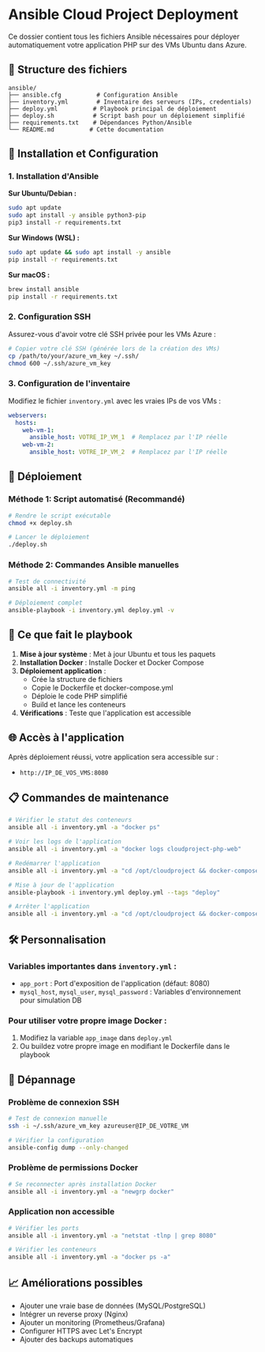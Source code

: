 # Ansible Cloud Project Deployment

Ce dossier contient tous les fichiers Ansible nécessaires pour déployer automatiquement votre application PHP sur des VMs Ubuntu dans Azure.

## 📁 Structure des fichiers

```
ansible/
├── ansible.cfg          # Configuration Ansible
├── inventory.yml        # Inventaire des serveurs (IPs, credentials)
├── deploy.yml          # Playbook principal de déploiement
├── deploy.sh           # Script bash pour un déploiement simplifié
├── requirements.txt    # Dépendances Python/Ansible
└── README.md          # Cette documentation
```

## 🚀 Installation et Configuration

### 1. Installation d'Ansible

**Sur Ubuntu/Debian :**
```bash
sudo apt update
sudo apt install -y ansible python3-pip
pip3 install -r requirements.txt
```

**Sur Windows (WSL) :**
```bash
sudo apt update && sudo apt install -y ansible
pip install -r requirements.txt
```

**Sur macOS :**
```bash
brew install ansible
pip install -r requirements.txt
```

### 2. Configuration SSH

Assurez-vous d'avoir votre clé SSH privée pour les VMs Azure :

```bash
# Copier votre clé SSH (générée lors de la création des VMs)
cp /path/to/your/azure_vm_key ~/.ssh/
chmod 600 ~/.ssh/azure_vm_key
```

### 3. Configuration de l'inventaire

Modifiez le fichier `inventory.yml` avec les vraies IPs de vos VMs :

```yaml
webservers:
  hosts:
    web-vm-1:
      ansible_host: VOTRE_IP_VM_1  # Remplacez par l'IP réelle
    web-vm-2:
      ansible_host: VOTRE_IP_VM_2  # Remplacez par l'IP réelle
```

## 🎯 Déploiement

### Méthode 1: Script automatisé (Recommandé)

```bash
# Rendre le script exécutable
chmod +x deploy.sh

# Lancer le déploiement
./deploy.sh
```

### Méthode 2: Commandes Ansible manuelles

```bash
# Test de connectivité
ansible all -i inventory.yml -m ping

# Déploiement complet
ansible-playbook -i inventory.yml deploy.yml -v
```

## 🔧 Ce que fait le playbook

1. **Mise à jour système** : Met à jour Ubuntu et tous les paquets
2. **Installation Docker** : Installe Docker et Docker Compose
3. **Déploiement application** : 
   - Crée la structure de fichiers
   - Copie le Dockerfile et docker-compose.yml
   - Déploie le code PHP simplifié
   - Build et lance les conteneurs
4. **Vérifications** : Teste que l'application est accessible

## 🌐 Accès à l'application

Après déploiement réussi, votre application sera accessible sur :
- `http://IP_DE_VOS_VMS:8080`

## 📋 Commandes de maintenance

```bash
# Vérifier le statut des conteneurs
ansible all -i inventory.yml -a "docker ps"

# Voir les logs de l'application
ansible all -i inventory.yml -a "docker logs cloudproject-php-web"

# Redémarrer l'application
ansible all -i inventory.yml -a "cd /opt/cloudproject && docker-compose restart"

# Mise à jour de l'application
ansible-playbook -i inventory.yml deploy.yml --tags "deploy"

# Arrêter l'application
ansible all -i inventory.yml -a "cd /opt/cloudproject && docker-compose down"
```

## 🛠️ Personnalisation

### Variables importantes dans `inventory.yml` :

- `app_port` : Port d'exposition de l'application (défaut: 8080)
- `mysql_host`, `mysql_user`, `mysql_password` : Variables d'environnement pour simulation DB

### Pour utiliser votre propre image Docker :

1. Modifiez la variable `app_image` dans `deploy.yml`
2. Ou buildez votre propre image en modifiant le Dockerfile dans le playbook

## 🐛 Dépannage

### Problème de connexion SSH
```bash
# Test de connexion manuelle
ssh -i ~/.ssh/azure_vm_key azureuser@IP_DE_VOTRE_VM

# Vérifier la configuration
ansible-config dump --only-changed
```

### Problème de permissions Docker
```bash
# Se reconnecter après installation Docker
ansible all -i inventory.yml -a "newgrp docker"
```

### Application non accessible
```bash
# Vérifier les ports
ansible all -i inventory.yml -a "netstat -tlnp | grep 8080"

# Vérifier les conteneurs
ansible all -i inventory.yml -a "docker ps -a"
```

## 📈 Améliorations possibles

- Ajouter une vraie base de données (MySQL/PostgreSQL)
- Intégrer un reverse proxy (Nginx)
- Ajouter un monitoring (Prometheus/Grafana)
- Configurer HTTPS avec Let's Encrypt
- Ajouter des backups automatiques

